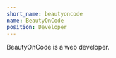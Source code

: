 ```yaml
---
short_name: beautyoncode
name: BeautyOnCode
position: Developer
---
```

BeautyOnCode is a web developer.